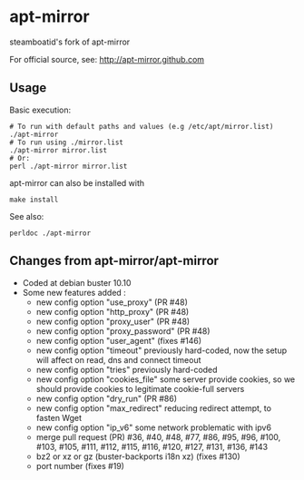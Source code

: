 # apt-mirror

steamboatid's fork of apt-mirror

For official source, see: http://apt-mirror.github.com

## Usage

Basic execution:

```
# To run with default paths and values (e.g /etc/apt/mirror.list)
./apt-mirror
# To run using ./mirror.list
./apt-mirror mirror.list
# Or:
perl ./apt-mirror mirror.list
```

apt-mirror can also be installed with

`make install`

See also:

`perldoc ./apt-mirror`

## Changes from apt-mirror/apt-mirror

- Coded at debian buster 10.10
- Some new features added :
	- new config option "use_proxy"  (PR #48)
	- new config option "http_proxy"  (PR #48)
	- new config option "proxy_user"  (PR #48)
	- new config option "proxy_password"  (PR #48)
	- new config option "user_agent"  (fixes #146)
	- new config option "timeout"
		previously hard-coded, now the setup will affect on read, dns and connect timeout
	- new config option "tries"
		previously hard-coded
	- new config option "cookies_file"
		some server provide cookies, so we should provide cookies to legitimate cookie-full servers
	- new config option "dry_run" (PR #86)
	- new config option "max_redirect"
		reducing redirect attempt, to fasten Wget
	- new config option "ip_v6"
		some network problematic with ipv6
	- merge pull request (PR) #36, #40, #48, #77, #86, #95, #96, #100, #103, #105, #111,
		#112, #115, #116, #120, #127, #131, #136, #143
	- bz2 or xz or gz (buster-backports i18n xz) (fixes #130)
	- port number (fixes #19)
